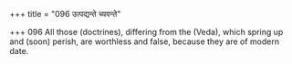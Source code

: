 +++
title = "096 उत्पद्यन्ते च्यवन्ते"

+++
096	All those (doctrines), differing from the (Veda), which spring up and (soon) perish, are worthless and false, because they are of modern date.
